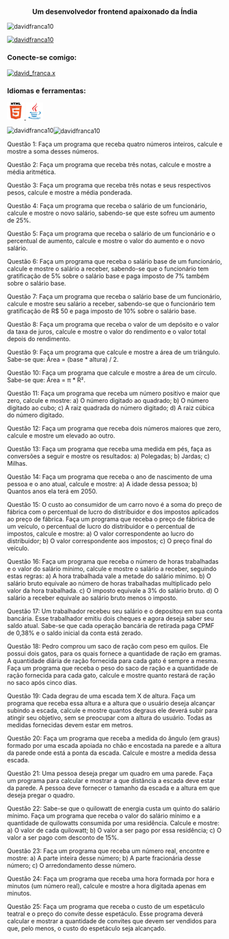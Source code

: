 <h3 align="center">Um desenvolvedor frontend apaixonado da Índia</h3>

<p align="left"> <img src="https://komarev.com/ghpvc/?username=davidfranca10&label=Profile%20views&color=0e75b6&style=flat" alt="davidfranca10" /> </p>

<p align="left"> <a href="https://github.com/ryo-ma/github-profile-trophy"><img src="https://github-profile-trophy.vercel.app/?username=davidfranca10" alt="davidfranca10" /></a> </p>

<h3 align="left">Conecte-se comigo:</h3>
<p align="left">
<a href="https://instagram.com/david_franca.x" target="blank"><img align="center" src="https://raw.githubusercontent.com/rahuldkjain/github-profile-readme-generator/master/src/images/icons/Social/instagram.svg" alt="david_franca.x" height="30" width="40" /></a>
</p>

<h3 align="left">Idiomas e ferramentas:</h3>
<p align="left"> <a href="https://www.w3.org/html/" target="_blank" rel="noreferrer"> <img src="https://raw.githubusercontent.com/devicons/devicon/master/icons/html5/html5-original-wordmark.svg" alt="html5" width="40" height="40"/> </a> <a href="https://www.java.com" target="_blank" rel="noreferrer"> <img src="https://raw.githubusercontent.com/devicons/devicon/master/icons/java/java-original.svg" alt="java" width="40" height="40"/> </a> </p>

<p><img align="left" src="https://github-readme-stats.vercel.app/api/top-langs?username=davidfranca10&show_icons=true&locale=en&layout=compact" alt="davidfranca10" /></p>

<p> <img align="center" src="https://github-readme-stats.vercel.app/api?username=davidfranca10&show_icons=true&locale=en" alt="davidfranca10" /></p>

Questão 1:
Faça um programa que receba quatro números inteiros, calcule e mostre a soma desses números.

Questão 2:
Faça um programa que receba três notas, calcule e mostre a média aritmética.

Questão 3:
Faça um programa que receba três notas e seus respectivos pesos, calcule e mostre a média ponderada.

Questão 4:
Faça um programa que receba o salário de um funcionário, calcule e mostre o novo salário, sabendo-se que este sofreu um aumento de 25%.

Questão 5:
Faça um programa que receba o salário de um funcionário e o percentual de aumento, calcule e mostre o valor do aumento e o novo salário.

Questão 6:
Faça um programa que receba o salário base de um funcionário, calcule e mostre o salário a receber, sabendo-se que o funcionário tem gratificação de 5% sobre o salário base e paga imposto de 7% também sobre o salário base.

Questão 7:
Faça um programa que receba o salário base de um funcionário, calcule e mostre seu salário a receber, sabendo-se que o funcionário tem gratificação de R$ 50 e paga imposto de 10% sobre o salário base.

Questão 8:
Faça um programa que receba o valor de um depósito e o valor da taxa de juros, calcule e mostre o valor do rendimento e o valor total depois do rendimento.

Questão 9:
Faça um programa que calcule e mostre a área de um triângulo. Sabe-se que: Área = (base * altura) / 2.

Questão 10:
Faça um programa que calcule e mostre a área de um círculo. Sabe-se que: Área = π * R².

Questão 11:
Faça um programa que receba um número positivo e maior que zero, calcule e mostre:
a) O número digitado ao quadrado;
b) O número digitado ao cubo;
c) A raiz quadrada do número digitado;
d) A raiz cúbica do número digitado.

Questão 12:
Faça um programa que receba dois números maiores que zero, calcule e mostre um elevado ao outro.

Questão 13:
Faça um programa que receba uma medida em pés, faça as conversões a seguir e mostre os resultados:
a) Polegadas;
b) Jardas;
c) Milhas.

Questão 14:
Faça um programa que receba o ano de nascimento de uma pessoa e o ano atual, calcule e mostre:
a) A idade dessa pessoa;
b) Quantos anos ela terá em 2050.

Questão 15:
O custo ao consumidor de um carro novo é a soma do preço de fábrica com o percentual de lucro do distribuidor e dos impostos aplicados ao preço de fábrica. Faça um programa que receba o preço de fábrica de um veículo, o percentual de lucro do distribuidor e o percentual de impostos, calcule e mostre:
a) O valor correspondente ao lucro do distribuidor;
b) O valor correspondente aos impostos;
c) O preço final do veículo.

Questão 16:
Faça um programa que receba o número de horas trabalhadas e o valor do salário mínimo, calcule e mostre o salário a receber, seguindo estas regras:
a) A hora trabalhada vale a metade do salário mínimo.
b) O salário bruto equivale ao número de horas trabalhadas multiplicado pelo valor da hora trabalhada.
c) O imposto equivale a 3% do salário bruto.
d) O salário a receber equivale ao salário bruto menos o imposto.

Questão 17:
Um trabalhador recebeu seu salário e o depositou em sua conta bancária. Esse trabalhador emitiu dois cheques e agora deseja saber seu saldo atual. Sabe-se que cada operação bancária de retirada paga CPMF de 0,38% e o saldo inicial da conta está zerado.

Questão 18:
Pedro comprou um saco de ração com peso em quilos. Ele possui dois gatos, para os quais fornece a quantidade de ração em gramas. A quantidade diária de ração fornecida para cada gato é sempre a mesma. Faça um programa que receba o peso do saco de ração e a quantidade de ração fornecida para cada gato, calcule e mostre quanto restará de ração no saco após cinco dias.

Questão 19:
Cada degrau de uma escada tem X de altura. Faça um programa que receba essa altura e a altura que o usuário deseja alcançar subindo a escada, calcule e mostre quantos degraus ele deverá subir para atingir seu objetivo, sem se preocupar com a altura do usuário. Todas as medidas fornecidas devem estar em metros.

Questão 20:
Faça um programa que receba a medida do ângulo (em graus) formado por uma escada apoiada no chão e encostada na parede e a altura da parede onde está a ponta da escada. Calcule e mostre a medida dessa escada.

Questão 21:
Uma pessoa deseja pregar um quadro em uma parede. Faça um programa para calcular e mostrar a que distância a escada deve estar da parede. A pessoa deve fornecer o tamanho da escada e a altura em que deseja pregar o quadro.

Questão 22:
Sabe-se que o quilowatt de energia custa um quinto do salário mínimo. Faça um programa que receba o valor do salário mínimo e a quantidade de quilowatts consumida por uma residência. Calcule e mostre:
a) O valor de cada quilowatt;
b) O valor a ser pago por essa residência;
c) O valor a ser pago com desconto de 15%.

Questão 23:
Faça um programa que receba um número real, encontre e mostre:
a) A parte inteira desse número;
b) A parte fracionária desse número;
c) O arredondamento desse número.

Questão 24:
Faça um programa que receba uma hora formada por hora e minutos (um número real), calcule e mostre a hora digitada apenas em minutos.

Questão 25:
Faça um programa que receba o custo de um espetáculo teatral e o preço do convite desse espetáculo. Esse programa deverá calcular e mostrar a quantidade de convites que devem ser vendidos para que, pelo menos, o custo do espetáculo seja alcançado.
